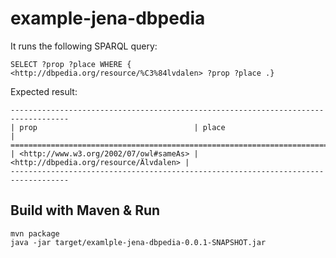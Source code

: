 # example-jena-dbpedia

It runs the following SPARQL query:
```
SELECT ?prop ?place WHERE { <http://dbpedia.org/resource/%C3%84lvdalen> ?prop ?place .}
```

Expected result:

```
-----------------------------------------------------------------------------------
| prop                                   | place                                  |
===================================================================================
| <http://www.w3.org/2002/07/owl#sameAs> | <http://dbpedia.org/resource/Älvdalen> |
-----------------------------------------------------------------------------------
```

## Build with Maven & Run

```
mvn package
java -jar target/examlple-jena-dbpedia-0.0.1-SNAPSHOT.jar 
```
